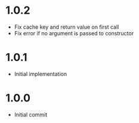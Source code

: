 # 1.0.2
* Fix cache key and return value on first call
* Fix error if no argument is passed to constructor

# 1.0.1
* Initial implementation

# 1.0.0
* Initial commit
